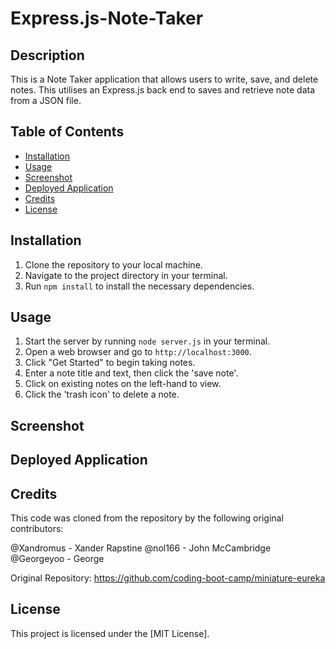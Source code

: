 # Express.js-Note-Taker

## Description
This is a Note Taker application that allows users to write, save, and delete notes. This utilises an Express.js back end to saves and retrieve note data from a JSON file.

## Table of Contents

- [Installation](#installation)
- [Usage](#usage)
- [Screenshot](#Screenshot)
- [Deployed Application](#DeployedApplication)
- [Credits](#Credits)
- [License](#License)

## Installation
1. Clone the repository to your local machine.
2. Navigate to the project directory in your terminal.
3. Run `npm install` to install the necessary dependencies.

## Usage
1. Start the server by running `node server.js` in your terminal.
2. Open a web browser and go to `http://localhost:3000`.
3. Click "Get Started" to begin taking notes.
4. Enter a note title and text, then click the 'save note'.
5. Click on existing notes on the left-hand to view.
6. Click the 'trash icon' to delete a note.

## Screenshot


## Deployed Application


## Credits

This code was cloned from the repository by the following original contributors:

@Xandromus -  Xander Rapstine
@nol166 -  John McCambridge
@Georgeyoo - George

Original Repository: https://github.com/coding-boot-camp/miniature-eureka

## License

This project is licensed under the [MIT License].
